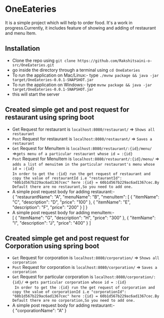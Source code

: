 # OneEateries
It is a simple project which will help to order food.
It's a work in progress.Currently, it includes feature of showing and adding of restaurant and menu Item.
## Installation 
* Clone the repo using `git clone https://github.com/Rakshitsaini-o-src/OneEateries.git`
* go inside the directory through a terminal using `cd OneEateries`
* To run the application on Mac/Linux:- type `./mvnw package && java -jar target/OneEateries-0.0.1-SNAPSHOT.jar`
* To run the application on Windows:- type `mvnw package && java -jar target/OneEateries-0.0.1-SNAPSHOT.jar`
* this will start the server  

## Created simple get and post request for restaurant using spring boot
  * Get Request for restaurant is `localhost:8080/restaurant/` =>	`Shows all restaurant`
  * `Post` Request for restaurant is `localhost:8080/restaurant/` => `Saves a restaurant`
  * `Get` Request for MenuItem is `localhost:8080/restaurant/:{id}/menu/` =>`gets menu of a particular restaurant whose id = :{id}`
  * `Post` Request for MenuItem is `localhost:8080/restaurant/:{id}/menu/` => `adds a list of menuitem in the particular restaurant's menu whose id = :{id}`\
 `In order to get the :{id} run the get request of restaurant and copy the value of restaurantId i.e "restaurantId": "60b1d567b229ac6ad1367cec" here :{id} = 60b1d567b229ac6ad1367cec.By Default there are no restaurant,So you need to add one.`
  * A simple post request body for adding restaurant:-\
    {
	    "restaurantName": "A",
	    "menuName": "B",
	    "menuItem": [
		    {
			    "itemName": "C",
			    "description": "D",
			    "price": "100"
		    },
		    {
			    "itemName": "E",
			    "description": "F",
			    "price": "200"
		    }
	    ]
    }
 * A simple post request body for adding menuItem:-\
   [
   	{
   		"itemName": "G",
   		"description": "H",
   		"price": "300"
   	},
   	{
   		"itemName": "I",
   		"description": "J",
   		"price": "400"
   	}
   ]
## Created simple get and post request for Corporation using spring boot 
* `Get` Request for corporation is `localhost:8080/corporation/` =>	`Shows all corporation`
* `Post` Request for corporation is `localhost:8080/corporation/` => `Saves a corporation`
* `Get` Request for particular corporation is `localhost:8080/corporation/:{id}/` => `gets particular corporation whose id = :{id}`\
` In order to get the :{id} run the get request of corporation and copy the value of corporationId i.e "corporationId": "60b1d567b229ac6ad1367cec" here :{id} = 60b1d567b229ac6ad1367cec.By Default there are no corporation,So you need to add one.`
* A simple post request body for adding restaurant:-\
  {
  "corporationName": "A"
  }
